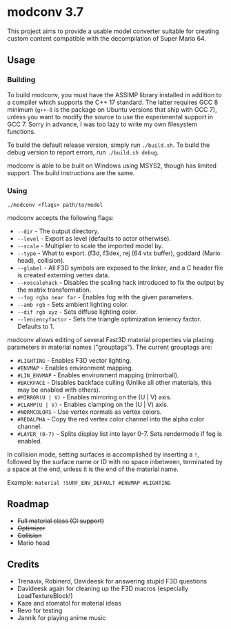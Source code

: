 # modconv 3.7

This project aims to provide a usable model converter suitable for creating custom content compatible with the decompilation of Super Mario 64.

## Usage

### Building

To build modconv, you must have the ASSIMP library installed in addition to a compiler which supports the C++ 17 standard. The latter requires GCC 8 minimum (``g++-8`` is the package on Ubuntu versions that ship with GCC 7), unless you want to modify the source to use the experimental support in GCC 7. Sorry in advance, I was too lazy to write my own filesystem functions.

To build the default release version, simply run ``./build.sh``. To build the debug version to report errors, run ``./build.sh debug``.

modconv is able to be built on Windows using MSYS2, though has limited support. The build instructions are the same.

### Using

``./modconv <flags> path/to/model``

modconv accepts the following flags:

* ``--dir`` - The output directory.
* ``--level`` - Export as level (defaults to actor otherwise).
* ``--scale`` - Multiplier to scale the imported model by.
* ``--type`` - What to export. (f3d, f3dex, rej (64 vtx buffer), goddard (Mario head), collision).
* ``--glabel`` - All F3D symbols are exposed to the linker, and a C header file is created externing vertex data.
* ``--noscalehack`` - Disables the scaling hack introduced to fix the output by the matrix transformation.
* ``--fog rgba near far`` - Enables fog with the given parameters.
* ``--amb rgb`` - Sets ambient lighting color.
* ``--dif rgb xyz`` - Sets diffuse lighting color.
* ``--leniencyfactor`` - Sets the triangle optimization leniency factor. Defaults to 1.

modconv allows editing of several Fast3D material properties via placing parameters in material names ("grouptags"). The current grouptags are:

* ``#LIGHTING`` - Enables F3D vector lighting.
* ``#ENVMAP`` - Enables environment mapping.
* ``#LIN_ENVMAP`` - Enables environment mapping (mirrorball).
* ``#BACKFACE`` - Disables backface culling (Unlike all other materials, this may be enabled with others).
* ``#MIRROR(U | V)`` - Enables mirroring on the (U | V) axis.
* ``#CLAMP(U | V)`` - Enables clamping on the (U | V) axis.
* ``#NORMCOLORS`` - Use vertex normals as vertex colors.
* ``#REDALPHA`` - Copy the red vertex color channel into the alpha color channel.
* ``#LAYER_(0-7)`` - Splits display list into layer 0-7. Sets rendermode if fog is enabled.

In collision mode, setting surfaces is accomplished by inserting a ``!``, followed by the surface name or ID with no space inbetween, terminated by a space at the end, unless it is the end of the material name.

Example: ``material !SURF_ENV_DEFAULT #ENVMAP #LIGHTING``

## Roadmap

* ~~Full material class (CI support)~~
* ~~Optimizer~~
* ~~Collision~~
* Mario head

## Credits

* Trenavix, Robinerd, Davideesk for answering stupid F3D questions
* Davideesk again for cleaning up the F3D macros (especially LoadTextureBlock!)
* Kaze and stomatol for material ideas
* Revo for testing
* Jannik for playing anime music
